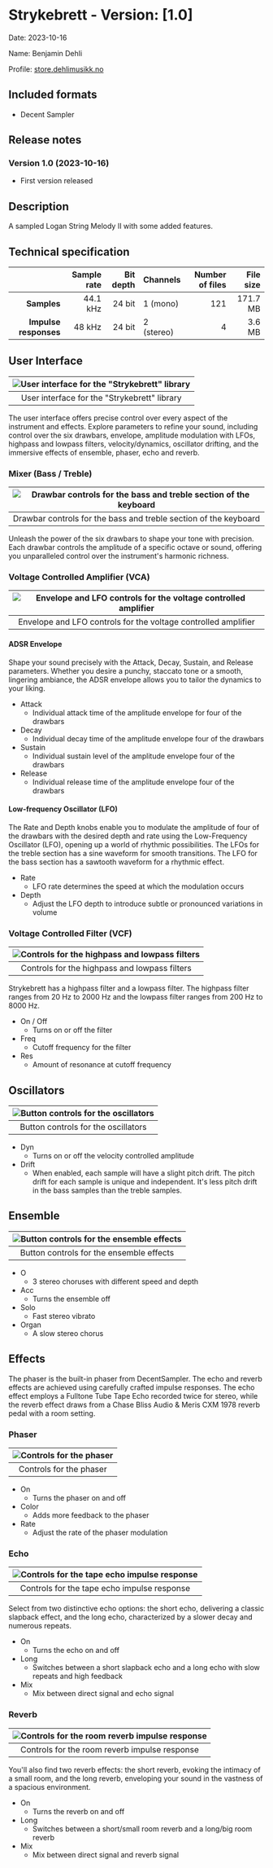 # Strykebrett - Version: [1.0]

Date: 2023-10-16

Name: Benjamin Dehli

Profile: [store.dehlimusikk.no][Gumroad profile]

## Included formats

- Decent Sampler

## Release notes

### Version 1.0 (2023-10-16)

- First version released

## Description

A sampled Logan String Melody II with some added features.

## Technical specification

|                       | Sample rate | Bit depth | Channels   | Number of files | File size |
|----------------------:|------------:|----------:|------------|----------------:|----------:|
|           **Samples** |    44.1 kHz |    24 bit | 1 (mono)   |             121 |  171.7 MB |
| **Impulse responses** |      48 kHz |    24 bit | 2 (stereo) |               4 |    3.6 MB |

## User Interface

|![User interface for the "Strykebrett" library](/Screenshots/strykebrett.png)|
|:--:|
|User interface for the "Strykebrett" library|

The user interface offers precise control over every aspect of the instrument and effects.
Explore parameters to refine your sound, including control over the six drawbars, envelope, amplitude modulation with LFOs, highpass and lowpass filters, velocity/dynamics, oscillator drifting, and the immersive effects of ensemble, phaser, echo and reverb.

### Mixer (Bass / Treble)

|![Drawbar controls for the bass and treble section of the keyboard](/Screenshots/mixer.png)|
|:--:|
|Drawbar controls for the bass and treble section of the keyboard|

Unleash the power of the six drawbars to shape your tone with precision. Each drawbar controls the amplitude of a specific octave or sound, offering you unparalleled control over the instrument's harmonic richness.

### Voltage Controlled Amplifier (VCA)

|![Envelope and LFO controls for the voltage controlled amplifier](/Screenshots/vca.png)|
|:--:|
|Envelope and LFO controls for the voltage controlled amplifier|

#### ADSR Envelope

Shape your sound precisely with the Attack, Decay, Sustain, and Release parameters. Whether you desire a punchy, staccato tone or a smooth, lingering ambiance, the ADSR envelope allows you to tailor the dynamics to your liking.

- Attack
  - Individual attack time of the amplitude envelope for four of the drawbars
- Decay
  - Individual decay time of the amplitude envelope four of the drawbars
- Sustain
  - Individual sustain level of the amplitude envelope four of the drawbars
- Release
  - Individual release time of the amplitude envelope four of the drawbars

#### Low-frequency Oscillator (LFO)

The Rate and Depth knobs enable you to modulate the amplitude of four of the drawbars with the desired depth and rate using the Low-Frequency Oscillator (LFO), opening up a world of rhythmic possibilities. The LFOs for the treble section has a sine waveform for smooth transitions. The LFO for the bass section has a sawtooth waveform for a rhythmic effect.

- Rate
  - LFO rate determines the speed at which the modulation occurs
- Depth
  - Adjust the LFO depth to introduce subtle or pronounced variations in volume

### Voltage Controlled Filter (VCF)

|![Controls for the highpass and lowpass filters](/Screenshots/vcf.png)|
|:--:|
|Controls for the highpass and lowpass filters|

Strykebrett has a highpass filter and a lowpass filter. The highpass filter ranges from 20 Hz to 2000 Hz and the lowpass filter ranges from 200 Hz to 8000 Hz.

- On / Off
  - Turns on or off the filter
- Freq
  - Cutoff frequency for the filter
- Res
  - Amount of resonance at cutoff frequency

## Oscillators

|![Button controls for the oscillators](/Screenshots/oscillators.png)|
|:--:|
|Button controls for the oscillators|

- Dyn
  - Turns on or off the velocity controlled amplitude
- Drift
  - When enabled, each sample will have a slight pitch drift. The pitch drift for each sample is unique and independent. It's less pitch drift in the bass samples than the treble samples.

## Ensemble

|![Button controls for the ensemble effects](/Screenshots/ensemble.png)|
|:--:|
|Button controls for the ensemble effects|

- O
  - 3 stereo choruses with different speed and depth
- Acc
  - Turns the ensemble off
- Solo
  - Fast stereo vibrato
- Organ
  - A slow stereo chorus

## Effects

The phaser is the built-in phaser from DecentSampler. The echo and reverb effects are achieved using carefully crafted impulse responses. The echo effect employs a Fulltone Tube Tape Echo recorded twice for stereo, while the reverb effect draws from a Chase Bliss Audio & Meris CXM 1978 reverb pedal with a room setting.

### Phaser

|![Controls for the phaser](/Screenshots/phaser.png)|
|:--:|
|Controls for the phaser|

- On
  - Turns the phaser on and off
- Color
  - Adds more feedback to the phaser
- Rate
  - Adjust the rate of the phaser modulation

### Echo

|![Controls for the tape echo impulse response](/Screenshots/echo.png)|
|:--:|
|Controls for the tape echo impulse response|

Select from two distinctive echo options: the short echo, delivering a classic slapback effect, and the long echo, characterized by a slower decay and numerous repeats.

- On
  - Turns the echo on and off
- Long
  - Switches between a short slapback echo and a long echo with slow repeats and high feedback
- Mix
  - Mix between direct signal and echo signal

### Reverb

|![Controls for the room reverb impulse response](/Screenshots/reverb.png)|
|:--:|
|Controls for the room reverb impulse response|

You'll also find two reverb effects: the short reverb, evoking the intimacy of a small room, and the long reverb, enveloping your sound in the vastness of a spacious environment.

- On
  - Turns the reverb on and off
- Long
  - Switches between a short/small room reverb and a long/big room reverb
- Mix
  - Mix between direct signal and reverb signal

[Gumroad profile]: https://store.dehlimusikk.no/
